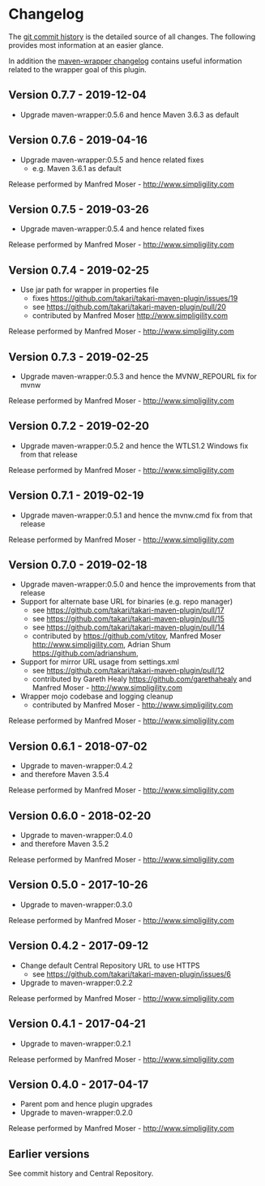 # Changelog

The [git commit history](https://github.com/takari/takari-maven-plugin/commits/master) is the detailed source of all
changes. The following provides most information at an easier glance.

In addition the [maven-wrapper changelog](https://github.com/takari/maven-wrapper/blob/master/CHANGELOG.md) contains
useful information related to the wrapper goal of this plugin.

## Version 0.7.7 - 2019-12-04

- Upgrade maven-wrapper:0.5.6 and hence Maven 3.6.3 as default

## Version 0.7.6 - 2019-04-16

- Upgrade maven-wrapper:0.5.5 and hence related fixes
  - e.g. Maven 3.6.1 as default

Release performed by Manfred Moser - http://www.simpligility.com

## Version 0.7.5 - 2019-03-26

- Upgrade maven-wrapper:0.5.4 and hence related fixes

Release performed by Manfred Moser - http://www.simpligility.com

## Version 0.7.4 - 2019-02-25

- Use jar path for wrapper in properties file
  - fixes https://github.com/takari/takari-maven-plugin/issues/19
  - see https://github.com/takari/takari-maven-plugin/pull/20
  - contributed by Manfred Moser http://www.simpligility.com
  
Release performed by Manfred Moser - http://www.simpligility.com

## Version 0.7.3 - 2019-02-25

- Upgrade maven-wrapper:0.5.3 and hence the MVNW_REPOURL fix for mvnw

Release performed by Manfred Moser - http://www.simpligility.com

## Version 0.7.2 - 2019-02-20

- Upgrade maven-wrapper:0.5.2 and hence the WTLS1.2 Windows fix from that release

Release performed by Manfred Moser - http://www.simpligility.com

## Version 0.7.1 - 2019-02-19

- Upgrade maven-wrapper:0.5.1 and hence the mvnw.cmd fix from that release

Release performed by Manfred Moser - http://www.simpligility.com

## Version 0.7.0 - 2019-02-18

- Upgrade maven-wrapper:0.5.0 and hence the improvements from that release
- Support for alternate base URL for binaries (e.g. repo manager)
  - see https://github.com/takari/takari-maven-plugin/pull/17
  - see https://github.com/takari/takari-maven-plugin/pull/15
  - see https://github.com/takari/takari-maven-plugin/pull/14
  - contributed by https://github.com/vtitov, Manfred Moser http://www.simpligility.com,
    Adrian Shum https://github.com/adrianshum,
- Support for mirror URL usage from settings.xml
  - see https://github.com/takari/takari-maven-plugin/pull/12
  - contributed by Gareth Healy https://github.com/garethahealy and Manfred Moser - http://www.simpligility.com
- Wrapper mojo codebase and logging cleanup
  - contributed by Manfred Moser - http://www.simpligility.com

Release performed by Manfred Moser - http://www.simpligility.com

## Version 0.6.1 - 2018-07-02

- Upgrade to maven-wrapper:0.4.2
- and therefore Maven 3.5.4

Release performed by Manfred Moser - http://www.simpligility.com

## Version 0.6.0 - 2018-02-20

- Upgrade to maven-wrapper:0.4.0
- and therefore Maven 3.5.2

Release performed by Manfred Moser - http://www.simpligility.com

## Version 0.5.0 - 2017-10-26

- Upgrade to maven-wrapper:0.3.0

Release performed by Manfred Moser - http://www.simpligility.com

## Version 0.4.2 - 2017-09-12

- Change default Central Repository URL to use HTTPS
  - see https://github.com/takari/takari-maven-plugin/issues/6
-  Upgrade to maven-wrapper:0.2.2

Release performed by Manfred Moser - http://www.simpligility.com

## Version 0.4.1 - 2017-04-21

-  Upgrade to maven-wrapper:0.2.1

Release performed by Manfred Moser - http://www.simpligility.com

## Version 0.4.0 - 2017-04-17

- Parent pom and hence plugin upgrades
- Upgrade to maven-wrapper:0.2.0

Release performed by Manfred Moser - http://www.simpligility.com

## Earlier versions

See commit history and Central Repository.

